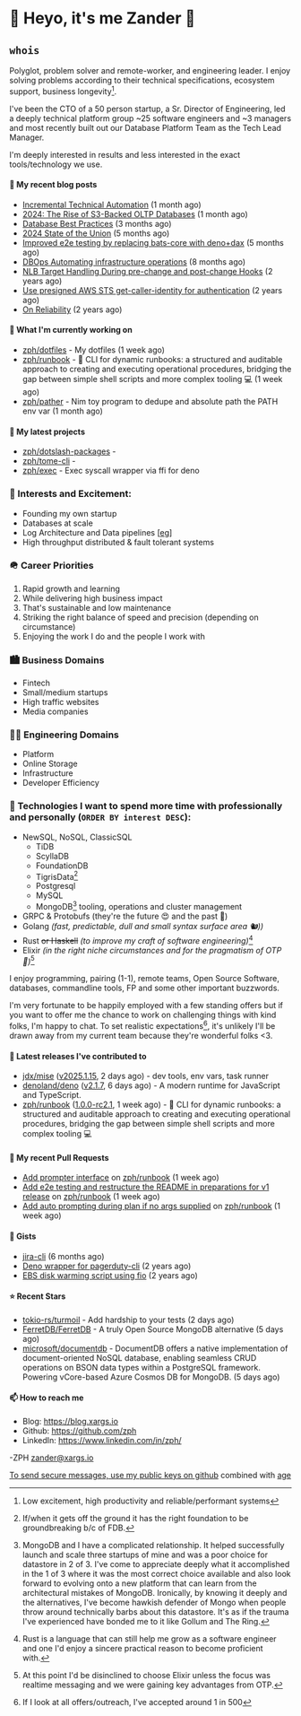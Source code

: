 # 👋 Heyo, it's me Zander 👋

## `whois`
Polyglot, problem solver and remote-worker, and engineering leader.  I enjoy solving problems according to their technical specifications, ecosystem support, business longevity[^1].

I've been the CTO of a 50 person startup, a Sr. Director of Engineering, led a deeply technical
platform group ~25 software engineers and ~3 managers and most recently built out our
Database Platform Team as the Tech Lead Manager.

I'm deeply interested in results and less interested in the exact tools/technology we use.

#### 📜 My recent blog posts

- [Incremental Technical Automation](https://blog.xargs.io/post/2024-12-02-incremental-technical-automation/) (1 month ago)
- [2024: The Rise of S3-Backed OLTP Databases](https://blog.xargs.io/post/2024-11-30-2024-predictions-for-databases-oltp/) (1 month ago)
- [Database Best Practices](https://blog.xargs.io/post/2024-10-24-database-reliability-and-best-practices/) (3 months ago)
- [2024 State of the Union](https://blog.xargs.io/post/2024-08-06-2024-state-of-the-union/) (5 months ago)
- [Improved e2e testing by replacing bats-core with deno&#43;dax](https://blog.xargs.io/post/2024-08-06-improved-e2e-testing-by-replacing-bats-core-with-deno-dax/) (5 months ago)
- [DBOps Automating infrastructure operations](https://blog.xargs.io/post/2024-05-04-dbops-automating-infrastructure-operations/) (8 months ago)
- [NLB Target Handling During pre-change and post-change Hooks](https://blog.xargs.io/post/2023-07-22-nlb-target-handling-during-pre-change-and-post-change-hooks/) (2 years ago)
- [Use presigned AWS STS get-caller-identity for authentication](https://blog.xargs.io/post/2023-07-01-use-presigned-aws-sts-get-caller-identity-for-authentication/) (2 years ago)
- [On Reliability](https://blog.xargs.io/post/2023-05-10-on-reliability/) (2 years ago)

#### 👷 What I'm currently working on

- [zph/dotfiles](https://github.com/zph/dotfiles) - My dotfiles (1 week ago)
- [zph/runbook](https://github.com/zph/runbook) - 📖 CLI for dynamic runbooks: a structured and auditable approach to creating and executing operational procedures, bridging the gap between simple shell scripts and more complex tooling 💻 (1 week ago)
- [zph/pather](https://github.com/zph/pather) - Nim toy program to dedupe and absolute path the PATH env var (1 month ago)

#### 🌱 My latest projects

- [zph/dotslash-packages](https://github.com/zph/dotslash-packages) - 
- [zph/tome-cli](https://github.com/zph/tome-cli) - 
- [zph/exec](https://github.com/zph/exec) - Exec syscall wrapper via ffi for deno

### 📖 Interests and Excitement:
* Founding my own startup
* Databases at scale
* Log Architecture and Data pipelines [[eg](https://engineering.linkedin.com/distributed-systems/log-what-every-software-engineer-should-know-about-real-time-datas-unifying)]
* High throughput distributed & fault tolerant systems

### 🪖 Career Priorities
1. Rapid growth and learning
2. While delivering high business impact
3. That's sustainable and low maintenance
4. Striking the right balance of speed and precision (depending on circumstance)
5. Enjoying the work I do and the people I work with

### 🏙 Business Domains
* Fintech
* Small/medium startups
* High traffic websites
* Media companies

### 👨‍💻 Engineering Domains
* Platform
* Online Storage
* Infrastructure
* Developer Efficiency

### 🏫 Technologies I want to spend more time with professionally and personally (`ORDER BY interest DESC`):

* NewSQL, NoSQL, ClassicSQL
	* TiDB
	* ScyllaDB
	* FoundationDB
	* TigrisData[^tigris]
	* Postgresql
	* MySQL
  * MongoDB[^love-hate] tooling, operations and cluster management
* GRPC & Protobufs (they're the future 😍 and the past 🤔)
* Golang *(fast, predictable, dull and small syntax surface area 🐿️))*
* Rust ~~or Haskell~~ *(to improve my craft of software engineering)*[^rust]
* Elixir *(in the right niche circumstances and for the pragmatism of  OTP 🔮)*[^elixir]

I enjoy programming, pairing (1-1), remote teams, Open Source Software, databases, commandline tools, FP and some other important buzzwords.

I'm very fortunate to be happily employed with a few standing offers but if you want to offer me the chance to work on challenging things with kind folks, I'm happy to chat. To set realistic expectations[^hiring-odds], it's unlikely I'll be drawn away from my current team because they're wonderful folks &lt;3.

#### 🔭 Latest releases I've contributed to

- [jdx/mise](https://github.com/jdx/mise) ([v2025.1.15](https://github.com/jdx/mise/releases/tag/v2025.1.15), 2 days ago) - dev tools, env vars, task runner
- [denoland/deno](https://github.com/denoland/deno) ([v2.1.7](https://github.com/denoland/deno/releases/tag/v2.1.7), 6 days ago) - A modern runtime for JavaScript and TypeScript.
- [zph/runbook](https://github.com/zph/runbook) ([1.0.0-rc2.1](https://github.com/zph/runbook/releases/tag/1.0.0-rc2.1), 1 week ago) - 📖 CLI for dynamic runbooks: a structured and auditable approach to creating and executing operational procedures, bridging the gap between simple shell scripts and more complex tooling 💻

#### 🔨 My recent Pull Requests

- [Add prompter interface](https://github.com/zph/runbook/pull/25) on [zph/runbook](https://github.com/zph/runbook) (1 week ago)
- [Add e2e testing and restructure the README in preparations for v1 release](https://github.com/zph/runbook/pull/23) on [zph/runbook](https://github.com/zph/runbook) (1 week ago)
- [Add auto prompting during plan if no args supplied](https://github.com/zph/runbook/pull/19) on [zph/runbook](https://github.com/zph/runbook) (1 week ago)

#### 📓 Gists

- [jira-cli](https://gist.github.com/917d1ca2ac2becd15375ce8caf89563a) (6 months ago)
- [Deno wrapper for pagerduty-cli](https://gist.github.com/790e9259a9afa4ab7741a493994d8fa8) (2 years ago)
- [EBS disk warming script using fio](https://gist.github.com/5935caeeebc001e2af38f087da19d5af) (2 years ago)

#### ⭐ Recent Stars

- [tokio-rs/turmoil](https://github.com/tokio-rs/turmoil) - Add hardship to your tests (2 days ago)
- [FerretDB/FerretDB](https://github.com/FerretDB/FerretDB) - A truly Open Source MongoDB alternative (5 days ago)
- [microsoft/documentdb](https://github.com/microsoft/documentdb) - DocumentDB offers a native implementation of document-oriented NoSQL database, enabling seamless CRUD operations on BSON data types within a PostgreSQL framework. Powering vCore-based Azure Cosmos DB for MongoDB. (5 days ago)

#### 📫 How to reach me

- Blog: https://blog.xargs.io
- Github: https://github.com/zph
- LinkedIn: https://www.linkedin.com/in/zph/

-ZPH [zander@xargs.io](mailto:zander@xargs.io)

[To send secure messages, use my public keys on github](https://github.com/zph.keys) combined with [age](https://github.com/FiloSottile/age)

[^1]: Low excitement, high productivity and reliable/performant systems
[^confs]: I've stopped attending conferences due to competing life responsibilities and the talks ceasing to introduce as much novel and challenging content for me
[^hiring-odds]: If I look at all offers/outreach, I've accepted around 1 in 500
[^clojure]: It remains a niche language that I really enjoyed as a practitioner but I'd be reluctant to found a company on it
[^elixir]: At this point I'd be disinclined to choose Elixir unless the focus was realtime messaging and we were gaining key advantages from OTP.
[^rust]: Rust is a language that can still help me grow as a software engineer and one I'd enjoy a sincere practical reason to become proficient with.
[^mongodb]: Half Petabyte cluster self hosted on EC2 for v3.x with 99.99% availability SLA and having to solve hard scaling problems including working around architectural limitations of the db itself by dropping down to reading the db code.
[^tigris]: If/when it gets off the ground it has the right foundation to be groundbreaking b/c of FDB.
[^love-hate]: MongoDB and I have a complicated relationship. It helped successfully launch and scale three startups of mine and was a poor choice for datastore in 2 of 3. I've come to appreciate deeply what it accomplished in the 1 of 3 where it was the most correct choice available and also look forward to evolving onto a new platform that can learn from the architectural mistakes of MongoDB. Ironically, by knowing it deeply and the alternatives, I've become hawkish defender of Mongo when people throw around technically barbs about this datastore. It's as if the trauma I've experienced have bonded me to it like Gollum and The Ring.



